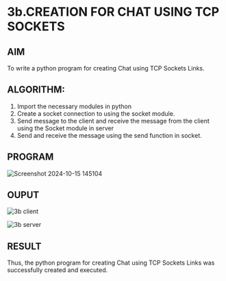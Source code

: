 # 3b.CREATION FOR CHAT USING TCP SOCKETS
## AIM
To write a python program for creating Chat using TCP Sockets Links.
## ALGORITHM:
1. Import the necessary modules in python
2. Create a socket connection to using the socket module.
3. Send message to the client and receive the message from the client using the Socket module in
 server
4. Send and receive the message using the send function in socket.
## PROGRAM
![Screenshot 2024-10-15 145104](https://github.com/user-attachments/assets/65b7e150-ea11-494b-8f90-f49443bc2bc8)

## OUPUT
![3b client](https://github.com/user-attachments/assets/ef8f7685-f9fe-45b7-8da2-5a20461692a1)

![3b server](https://github.com/user-attachments/assets/017f9c38-72d1-4f02-b94c-141def71c250)


## RESULT
Thus, the python program for creating Chat using TCP Sockets Links was successfully 
created and executed.
